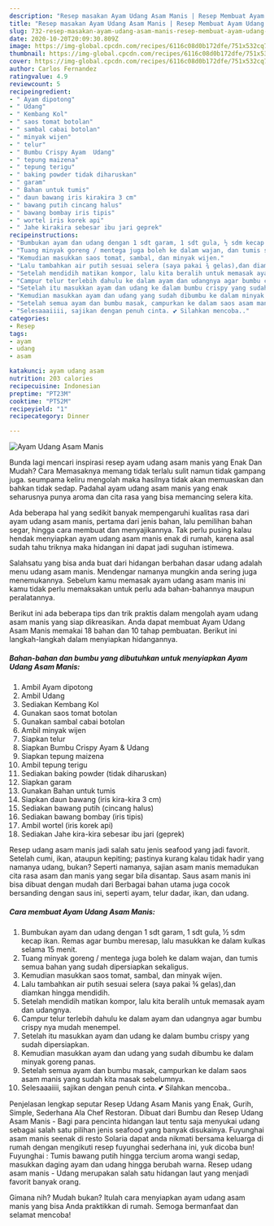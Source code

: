 ```yaml
---
description: "Resep masakan Ayam Udang Asam Manis | Resep Membuat Ayam Udang Asam Manis Yang Enak Dan Mudah"
title: "Resep masakan Ayam Udang Asam Manis | Resep Membuat Ayam Udang Asam Manis Yang Enak Dan Mudah"
slug: 732-resep-masakan-ayam-udang-asam-manis-resep-membuat-ayam-udang-asam-manis-yang-enak-dan-mudah
date: 2020-10-20T20:09:30.809Z
image: https://img-global.cpcdn.com/recipes/6116c08d0b172dfe/751x532cq70/ayam-udang-asam-manis-foto-resep-utama.jpg
thumbnail: https://img-global.cpcdn.com/recipes/6116c08d0b172dfe/751x532cq70/ayam-udang-asam-manis-foto-resep-utama.jpg
cover: https://img-global.cpcdn.com/recipes/6116c08d0b172dfe/751x532cq70/ayam-udang-asam-manis-foto-resep-utama.jpg
author: Carlos Fernandez
ratingvalue: 4.9
reviewcount: 5
recipeingredient:
- " Ayam dipotong"
- " Udang"
- " Kembang Kol"
- " saos tomat botolan"
- " sambal cabai botolan"
- " minyak wijen"
- " telur"
- " Bumbu Crispy Ayam  Udang"
- " tepung maizena"
- " tepung terigu"
- " baking powder tidak diharuskan"
- " garam"
- " Bahan untuk tumis"
- " daun bawang iris kirakira 3 cm"
- " bawang putih cincang halus"
- " bawang bombay iris tipis"
- " wortel iris korek api"
- " Jahe kirakira sebesar ibu jari geprek"
recipeinstructions:
- "Bumbukan ayam dan udang dengan 1 sdt garam, 1 sdt gula, ½ sdm kecap ikan. Remas agar bumbu meresap, lalu masukkan ke dalam kulkas selama 15 menit."
- "Tuang minyak goreng / mentega juga boleh ke dalam wajan, dan tumis semua bahan yang sudah dipersiapkan sekaligus."
- "Kemudian masukkan saos tomat, sambal, dan minyak wijen."
- "Lalu tambahkan air putih sesuai selera (saya pakai ¾ gelas),dan diamkan hingga mendidih."
- "Setelah mendidih matikan kompor, lalu kita beralih untuk memasak ayam dan udangnya."
- "Campur telur terlebih dahulu ke dalam ayam dan udangnya agar bumbu crispy nya mudah menempel."
- "Setelah itu masukkan ayam dan udang ke dalam bumbu crispy yang sudah dipersiapkan."
- "Kemudian masukkan ayam dan udang yang sudah dibumbu ke dalam minyak goreng panas."
- "Setelah semua ayam dan bumbu masak, campurkan ke dalam saos asam manis yang sudah kita masak sebelumnya."
- "Selesaaaiiii, sajikan dengan penuh cinta. 💕 Silahkan mencoba.."
categories:
- Resep
tags:
- ayam
- udang
- asam

katakunci: ayam udang asam 
nutrition: 203 calories
recipecuisine: Indonesian
preptime: "PT23M"
cooktime: "PT52M"
recipeyield: "1"
recipecategory: Dinner

---
```



![Ayam Udang Asam Manis](https://img-global.cpcdn.com/recipes/6116c08d0b172dfe/751x532cq70/ayam-udang-asam-manis-foto-resep-utama.jpg)

Bunda lagi mencari inspirasi resep ayam udang asam manis yang Enak Dan Mudah? Cara Memasaknya memang tidak terlalu sulit namun tidak gampang juga. seumpama keliru mengolah maka hasilnya tidak akan memuaskan dan bahkan tidak sedap. Padahal ayam udang asam manis yang enak seharusnya punya aroma dan cita rasa yang bisa memancing selera kita.

Ada beberapa hal yang sedikit banyak mempengaruhi kualitas rasa dari ayam udang asam manis, pertama dari jenis bahan, lalu pemilihan bahan segar, hingga cara membuat dan menyajikannya. Tak perlu pusing kalau hendak menyiapkan ayam udang asam manis enak di rumah, karena asal sudah tahu triknya maka hidangan ini dapat jadi suguhan istimewa.

Salahsatu yang bisa anda buat dari hidangan berbahan dasar udang adalah menu udang asam manis. Mendengar namanya mungkin anda sering juga menemukannya. Sebelum kamu memasak ayam udang asam manis ini kamu tidak perlu memaksakan untuk perlu ada bahan-bahannya maupun peralatannya.


Berikut ini ada beberapa tips dan trik praktis dalam mengolah ayam udang asam manis yang siap dikreasikan. Anda dapat membuat Ayam Udang Asam Manis memakai 18 bahan dan 10 tahap pembuatan. Berikut ini langkah-langkah dalam menyiapkan hidangannya.

<!--inarticleads1-->

##### Bahan-bahan dan bumbu yang dibutuhkan untuk menyiapkan Ayam Udang Asam Manis:

1. Ambil  Ayam dipotong
1. Ambil  Udang
1. Sediakan  Kembang Kol
1. Gunakan  saos tomat botolan
1. Gunakan  sambal cabai botolan
1. Ambil  minyak wijen
1. Siapkan  telur
1. Siapkan  Bumbu Crispy Ayam &amp; Udang
1. Siapkan  tepung maizena
1. Ambil  tepung terigu
1. Sediakan  baking powder (tidak diharuskan)
1. Siapkan  garam
1. Gunakan  Bahan untuk tumis
1. Siapkan  daun bawang (iris kira-kira 3 cm)
1. Sediakan  bawang putih (cincang halus)
1. Sediakan  bawang bombay (iris tipis)
1. Ambil  wortel (iris korek api)
1. Sediakan  Jahe kira-kira sebesar ibu jari (geprek)


Resep udang asam manis jadi salah satu jenis seafood yang jadi favorit. Setelah cumi, ikan, ataupun kepiting; pastinya kurang kalau tidak hadir yang namanya udang, bukan? Seperti namanya, sajian asam manis memadukan cita rasa asam dan manis yang segar bila disantap. Saus asam manis ini bisa dibuat dengan mudah dari Berbagai bahan utama juga cocok bersanding dengan saus ini, seperti ayam, telur dadar, ikan, dan udang. 

<!--inarticleads2-->

##### Cara membuat Ayam Udang Asam Manis:

1. Bumbukan ayam dan udang dengan 1 sdt garam, 1 sdt gula, ½ sdm kecap ikan. Remas agar bumbu meresap, lalu masukkan ke dalam kulkas selama 15 menit.
1. Tuang minyak goreng / mentega juga boleh ke dalam wajan, dan tumis semua bahan yang sudah dipersiapkan sekaligus.
1. Kemudian masukkan saos tomat, sambal, dan minyak wijen.
1. Lalu tambahkan air putih sesuai selera (saya pakai ¾ gelas),dan diamkan hingga mendidih.
1. Setelah mendidih matikan kompor, lalu kita beralih untuk memasak ayam dan udangnya.
1. Campur telur terlebih dahulu ke dalam ayam dan udangnya agar bumbu crispy nya mudah menempel.
1. Setelah itu masukkan ayam dan udang ke dalam bumbu crispy yang sudah dipersiapkan.
1. Kemudian masukkan ayam dan udang yang sudah dibumbu ke dalam minyak goreng panas.
1. Setelah semua ayam dan bumbu masak, campurkan ke dalam saos asam manis yang sudah kita masak sebelumnya.
1. Selesaaaiiii, sajikan dengan penuh cinta. 💕 Silahkan mencoba..


Penjelasan lengkap seputar Resep Udang Asam Manis yang Enak, Gurih, Simple, Sederhana Ala Chef Restoran. Dibuat dari Bumbu dan Resep Udang Asam Manis - Bagi para pencinta hidangan laut tentu saja menyukai udang sebagai salah satu pilihan jenis seafood yang banyak disukainya. Fuyunghai asam manis seenak di resto Solaria dapat anda nikmati bersama keluarga di rumah dengan mengikuti resep fuyunghai sederhana ini, yuk dicoba bun! Fuyunghai : Tumis bawang putih hingga tercium aroma wangi sedap, masukkan daging ayam dan udang hingga berubah warna. Resep udang asam manis - Udang merupakan salah satu hidangan laut yang menjadi favorit banyak orang. 

Gimana nih? Mudah bukan? Itulah cara menyiapkan ayam udang asam manis yang bisa Anda praktikkan di rumah. Semoga bermanfaat dan selamat mencoba!

